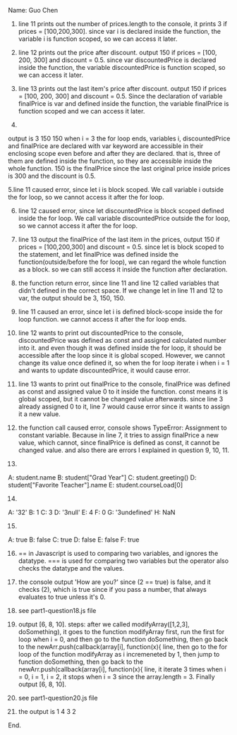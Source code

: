 Name: Guo Chen

1. line 11 prints out the number of prices.length to the console, it prints 3 if prices = [100,200,300]. since var i is declared inside the function, the variable i is function scoped, so we can access it later.

2. line 12 prints out the price after discount. output 150 if prices = [100, 200, 300] and discount = 0.5. since var discountedPrice is declared inside the function, the variable discountedPrice is function scoped, so we can access it later.

3. line 13 prints out the last item's price after discount. output 150 if prices = [100, 200, 300] and discount = 0.5. Since the declaration of variable finalPrice is var and defined inside the function, the variable finalPrice is function scoped and we can access it later.

4.
output is 
3
150
150
when i = 3 the for loop ends, variables i, discountedPrice and finalPrice are declared with var keyword are accessible in their enclosing scope even before and after they are declared. that is, three of them are defined inside the function, so they are accessible inside the whole function.
150 is the finalPrice since the last original price inside prices is 300 and the discount is 0.5. 

5.line 11 caused error, since let i is block scoped. We call variable i outside the for loop, so we cannot access it after the for loop.

6. line 12 caused error, since let discountedPrice is block scoped defined inside the for loop. We call variable discountedPrice outside the for loop, so we cannot access it after the for loop.

7. line 13 output the finalPrice of the last item in the prices, output 150 if prices = [100,200,300] and discount = 0.5. since let is block scoped to the statement, and let finalPrice was defined inside the function(outside/before the for loop), we can regard the whole function as a block. so we can still access it inside the function after declaration.

8. the function return error, since line 11 and line 12 called variables that didn't defined in the correct space. If we change let in line 11 and 12 to var, the output should be 3, 150, 150.

9. line 11 caused an error, since let i is defined block-scope inside the for loop function. we cannot access it after the for loop ends.

10. line 12 wants to print out discountedPrice to the console, discountedPrice was defined as const and assigned calculated number into it. and even though it was defined inside the for loop, it should be accessible after the loop since it is global scoped. However, we cannot change its value once defined it, so when the for loop iterate i when i = 1 and wants to update discountedPrice, it would cause error.

11. line 13 wants to print out finalPrice to the console, finalPrice was defined as const and assigned value 0 to it inside the function. const means it is global scoped, but it cannot be changed value afterwards. since line 3 already assigned 0 to it, line 7 would cause error since it wants to assign it a new value.

12. the function call caused error, console shows TypeError: Assignment to constant variable. Because in line 7, it tries to assign finalPrice a new value, which cannot, since finalPrice is defined as const, it cannot be changed value. and also there are errors I explained in question 9, 10, 11.

13.
A: student.name
B: student["Grad Year"]
C: student.greeting()
D: student["Favorite Teacher"].name
E: student.courseLoad[0]

14.
A: '32'
B: 1
C: 3
D: '3null'
E: 4
F: 0
G: '3undefined'
H: NaN

15.
A: true
B: false
C: true
D: false
E: false
F: true

16. == in Javascript is used to comparing two variables, and ignores the datatype. === is used for comparing two variables but the operator also checks the datatype and the values.

17. the console output 'How are you?' since (2 == true) is false, and it checks (2), which is true since if you pass a number, that always evaluates to true unless it's 0. 

18. see part1-question18.js file

19. output [6, 8, 10]. steps: after we called modifyArray([1,2,3], doSomething), it goes to the function modifyArray first, run the first for loop when i = 0, and then go to the function doSomething, then go back to the newArr.push(callback(array[i], function(x){ line, then go to the for loop of the function modifyArray as i incremeneted by 1, then jump to function doSomething, then go back to the newArr.push(callback(array[i], function(x){ line, it iterate 3 times when i = 0, i = 1, i = 2, it stops when i = 3 since the array.length = 3. Finally output [6, 8, 10].

20. see part1-question20.js file

21. the output is 
1
4
3
2

End.
